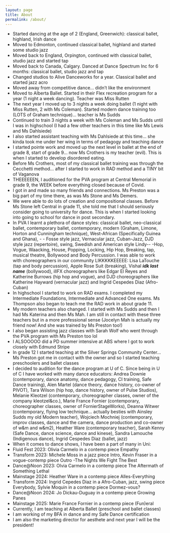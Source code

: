 ```yaml
---
layout: page
title: About
permalink: /about/
---
```



- Started dancing at the age of 2 (England, Greenwich): classical ballet, highland, Irish dance
- Moved to Edmonton, continued classical ballet, highland and started some studio jazz
- Moved back to England, Orpington, continued with classical ballet, studio jazz and started tap
- Moved back to Canada, Calgary. Danced at Dance Spectrum Inc for 6 months: classical ballet, studio jazz and tap
- Changed studios to Alive Danceworks for a year. Classical ballet and started jazz acro
- Moved away from competitive dance… didn’t like the environment
- Moved to Alberta Ballet. Started in their Flex recreation program for a year (1 night a week dancing). Teacher was Miss Rutten 
- The next year I moved up to 3 nights a week doing ballet (1 night with Miss Rutten, 2 with Ms Coleman). Started modern dance training too (LOTS of Graham technique)… teacher is Ms Sudds
- Continued to train 3 nights a week with Ms Coleman and Ms Sudds until I was in highschool (I had a few other teachers in this time like Ms Lewis and Ms Dahlsiede)
- I also started assistant teaching with Ms Dahlsiede at this time… she kinda took me under her wing in terms of pedagogy and teaching dance 
- I started pointe work and moved up the next level in ballet at the end of grade 8, start of grade 9… now Ms Crothers is my teacher (evil). This is when I started to develop disordered eating. 
- Before Ms Crothers, most of my classical ballet training was through the Cecchetti method… after I started to work in RAD method and a TINY bit of Vaganova
- THEEEEEEN, I auditioned for the PVA program at Central Memorial in grade 9, the WEEK before everything closed because of Covid.
- I got in and made so many friends and connections. Ms Preston was a big part of my time there, as was Ms Stone and Ms Demers.
- We were able to do lots of creation and compositional classes. Before Ms Stone left Central in grade 11, she told me that I should seriously consider going to university for dance. This is when I started looking into going to school for dance in post secondary. 
- In PVA I learnt a plethora of dance styles: classical ballet, neo-classical ballet, contemporary ballet, contemporary, modern (Graham, Limone, Horton and Cunningham technique), West-African (Specifically Guinea and Ghana), - - Fosse style jazz, Vernacular jazz, Cuban-Jazz, DJD style jazz (repertoire), swing, Swedish and American style Lindy-- -Hop, Vogue, Waacking, House, Popping, Locking, Hip Hop, Breaking, tap, musical theatre, Bollywood and Body Percussion. I was able to work with choreographers in our community LIKKKKKEEEEE: Lisa LaTouche (tap and body percussion), Apple Rose Suit (breaking), Vishal ***idk last name*** (bollywood), illFX choreographers like Edgar El Reyes and Katherine Burrows (hip hop and vogue), and DJD choreographers like Katherine Hayward (vernacular jazz) and Ingrid Cespedes Diaz (Afro-Cuban)
- In highschool I started to work on RAD exams. I completed my Intermediate Foundations, Intermediate and Advanced One exams. Ms Thompson also began to teach me the RAD work in about grade 11. 
- My modern teachers also changed. I started with Ms Sudds and then I had Ms Katerina and then Ms Mah. I am still in contact with these three teachers but in a more professional sense (Jocelyn Mah is actually my friend now! And she was trained by Ms Preston too!)
- I also began assisting jazz classes with Sarah Wolf who went through the PVA program with Ms Preston too lol
- I ALSOOOOO did a PD summer intensive at ABS where I got to work closely with Edmund Stripe
- In grade 12 I started teaching at the Silver Springs Community Center… Ms Preston got me in contact with the owner and so I started teaching preschoolers and ballet classes
- I decided to audition for the dance program at U of C. Since being in U of C I have worked with many dance educators: Andrea Downie (contemporary, dance anatomy, dance pedagogy, CI training, Safe Dance training), Alen Martel (dance theory, dance history, co-owner of PIVOT), Tara Wilson (hip hop, dance history, owner of Pulse Studios), Melanie Kleotzel (contemporary, choreographer classes, owner of the company kleotzel&co.), Marie France Fornier (contemporary, choreographer classes, owner of FornierStageWorks), Deanna Witwer (contemporary, flying low technique… actually besties with Ainsley Sudds my old Modern teacher), Wojciech Mochniej (contemporary, improv classes, dance and the camera, dance production and co-owner of w&m and w&m2), Heather Ware (contemporary teacher), Sarah Kenny (Safe Dance, dance science, dance and kinese), Sandra Lamouche (Indigenous dance), Ingrid Cespedes Diaz (ballet, jazz)
- When it comes to dance shows, I have been a part of many in Uni:
- Fluid Fest 2023: Olivia Carmelo in a contemp piece Empathy
- Transform 2023: Michele Moss in a jazz piece Intro, Kevin Fraser in a vogue-contemp piece Outro -The Nights We Fight The Best
- Dance@Noon 2023: Olvia Carmelo in a contemp piece The Aftermath of Something Lethal
- Mainstage 2024: Heather Ware in a contemp piece Alles-Everything
- Transform 2024: Ingrid Cepedes Diaz in a Afro-Cuban, jazz, swing piece Everybody, Sylvie Moquin in a contemp piece Dormez-vous?
- Dance@Noon 2024: Jo Dickau-Duguay in a contemp piece Growing Panes
- Mainstage 2025: Marie France Fornier in a contemp piece (Fun)eral
- Currently, I am teaching at Alberta Ballet (preschool and ballet classes)
- I am working of my BFA in dance and my Safe Dance certification
- I am also the marketing director for aesthete and next year I will be the president!



